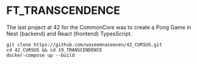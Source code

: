 # FT_TRANSCENDENCE

The last project at 42 for the CommonCore was to create a Pong Game in Nest (backend) and React (frontend) TypesScript.

```
git clone https://github.com/waseemnaseeven/42_CURSUS.git
cd 42_CURSUS && cd 19_TRANSCENDENCE
docker-compose up --build
```

